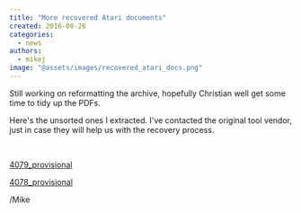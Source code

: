 ```yaml
---
title: "More recovered Atari documents"
created: 2016-08-26
categories: 
  - news
authors: 
  - mikej
image: "@assets/images/recovered_atari_docs.png"
---
```


Still working on reformatting the archive, hopefully Christian well get some time to tidy up the PDFs.

Here's the unsorted ones I extracted. I've contacted the original tool vendor, just in case they will help us with the recovery process.

 

[4079\_provisional](assets/4079_provisional.pdf)

[4078\_provisional](assets/4078_provisional.pdf)

/Mike

